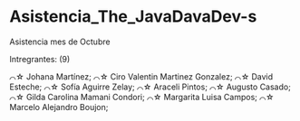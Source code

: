 # Asistencia_The_JavaDavaDev-s
Asistencia mes de Octubre

Intregrantes: (9)

⌒☆  Johana Martínez;
⌒☆  Ciro Valentin Martinez Gonzalez;
⌒☆  David Esteche;
⌒☆  Sofía Aguirre Zelay;
⌒☆  Araceli Pintos;
⌒☆  Augusto Casado;
⌒☆  Gilda Carolina Mamani Condori;
⌒☆  Margarita Luisa Campos; 
⌒☆  Marcelo Alejandro Boujon;
